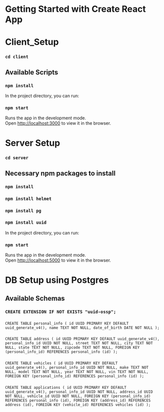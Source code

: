 # Getting Started with Create React App

# Client_Setup

### `cd client`

## Available Scripts

### `npm install`

In the project directory, you can run:

### `npm start`

Runs the app in the development mode.\
Open [http://localhost:3000](http://localhost:3000) to view it in the browser.

##

# Server Setup

### `cd server`

## Necessary npm packages to install

### `npm install`

### `npm install helmet`

### `npm install pg`

### `npm install uuid`

In the project directory, you can run:

### `npm start`

Runs the app in the development mode.\
Open [http://localhost:5000](http://localhost:5000) to view it in the browser.

##

# DB Setup using Postgres

## Available Schemas

### `CREATE EXTENSION IF NOT EXISTS "uuid-ossp";`

###
 `CREATE TABLE personal_info (
  id UUID PRIMARY KEY DEFAULT uuid_generate_v4(),
  name TEXT NOT NULL,
  date_of_birth DATE NOT NULL
);`

###
`CREATE TABLE address (
  id UUID PRIMARY KEY DEFAULT uuid_generate_v4(),
  personal_info_id UUID NOT NULL,
  street TEXT NOT NULL,
  city TEXT NOT NULL,
  state TEXT NOT NULL,
  zipcode TEXT NOT NULL,
  FOREIGN KEY (personal_info_id) REFERENCES personal_info (id)
);`

###
`CREATE TABLE vehicles (
  id UUID PRIMARY KEY DEFAULT uuid_generate_v4(),
  personal_info_id UUID NOT NULL,
  make TEXT NOT NULL,
  model TEXT NOT NULL,
  year TEXT NOT NULL,
  vin TEXT NOT NULL,
  FOREIGN KEY (personal_info_id) REFERENCES personal_info (id)
);`

###
`CREATE TABLE applications (
  id UUID PRIMARY KEY DEFAULT uuid_generate_v4(),
  personal_info_id UUID NOT NULL,
  address_id UUID NOT NULL,
  vehicle_id UUID NOT NULL,
  FOREIGN KEY (personal_info_id) REFERENCES personal_info (id),
  FOREIGN KEY (address_id) REFERENCES address (id),
  FOREIGN KEY (vehicle_id) REFERENCES vehicles (id)
);`

